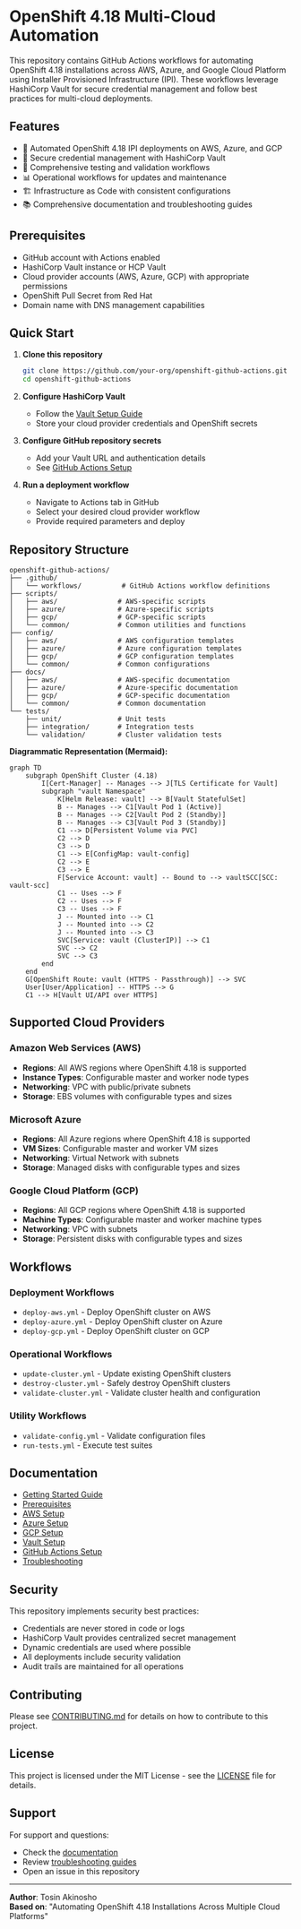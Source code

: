 # OpenShift 4.18 Multi-Cloud Automation

This repository contains GitHub Actions workflows for automating OpenShift 4.18 installations across AWS, Azure, and Google Cloud Platform using Installer Provisioned Infrastructure (IPI). These workflows leverage HashiCorp Vault for secure credential management and follow best practices for multi-cloud deployments.

## Features

- 🚀 Automated OpenShift 4.18 IPI deployments on AWS, Azure, and GCP
- 🔐 Secure credential management with HashiCorp Vault
- 🔄 Comprehensive testing and validation workflows
- 📊 Operational workflows for updates and maintenance
- 🏗️ Infrastructure as Code with consistent configurations
- 📚 Comprehensive documentation and troubleshooting guides

## Prerequisites

- GitHub account with Actions enabled
- HashiCorp Vault instance or HCP Vault
- Cloud provider accounts (AWS, Azure, GCP) with appropriate permissions
- OpenShift Pull Secret from Red Hat
- Domain name with DNS management capabilities

## Quick Start

1. **Clone this repository**
   ```bash
   git clone https://github.com/your-org/openshift-github-actions.git
   cd openshift-github-actions
   ```

2. **Configure HashiCorp Vault**
   - Follow the [Vault Setup Guide](docs/common/vault-setup.md)
   - Store your cloud provider credentials and OpenShift secrets

3. **Configure GitHub repository secrets**
   - Add your Vault URL and authentication details
   - See [GitHub Actions Setup](docs/common/github-actions-setup.md)

4. **Run a deployment workflow**
   - Navigate to Actions tab in GitHub
   - Select your desired cloud provider workflow
   - Provide required parameters and deploy

## Repository Structure

```
openshift-github-actions/
├── .github/
│   └── workflows/          # GitHub Actions workflow definitions
├── scripts/
│   ├── aws/               # AWS-specific scripts
│   ├── azure/             # Azure-specific scripts
│   ├── gcp/               # GCP-specific scripts
│   └── common/            # Common utilities and functions
├── config/
│   ├── aws/               # AWS configuration templates
│   ├── azure/             # Azure configuration templates
│   ├── gcp/               # GCP configuration templates
│   └── common/            # Common configurations
├── docs/
│   ├── aws/               # AWS-specific documentation
│   ├── azure/             # Azure-specific documentation
│   ├── gcp/               # GCP-specific documentation
│   └── common/            # Common documentation
└── tests/
    ├── unit/              # Unit tests
    ├── integration/       # Integration tests
    └── validation/        # Cluster validation tests
```


**Diagrammatic Representation (Mermaid):**
```mermaid
graph TD
    subgraph OpenShift Cluster (4.18)
        I[Cert-Manager] -- Manages --> J[TLS Certificate for Vault]
        subgraph "vault Namespace"
            K[Helm Release: vault] --> B[Vault StatefulSet]
            B -- Manages --> C1[Vault Pod 1 (Active)]
            B -- Manages --> C2[Vault Pod 2 (Standby)]
            B -- Manages --> C3[Vault Pod 3 (Standby)]
            C1 --> D[Persistent Volume via PVC]
            C2 --> D
            C3 --> D
            C1 --> E[ConfigMap: vault-config]
            C2 --> E
            C3 --> E
            F[Service Account: vault] -- Bound to --> vaultSCC[SCC: vault-scc]
            C1 -- Uses --> F
            C2 -- Uses --> F
            C3 -- Uses --> F
            J -- Mounted into --> C1
            J -- Mounted into --> C2
            J -- Mounted into --> C3
            SVC[Service: vault (ClusterIP)] --> C1
            SVC --> C2
            SVC --> C3
        end
    end
    G[OpenShift Route: vault (HTTPS - Passthrough)] --> SVC
    User[User/Application] -- HTTPS --> G
    C1 --> H[Vault UI/API over HTTPS]
````



## Supported Cloud Providers

### Amazon Web Services (AWS)
- **Regions**: All AWS regions where OpenShift 4.18 is supported
- **Instance Types**: Configurable master and worker node types
- **Networking**: VPC with public/private subnets
- **Storage**: EBS volumes with configurable types and sizes

### Microsoft Azure
- **Regions**: All Azure regions where OpenShift 4.18 is supported
- **VM Sizes**: Configurable master and worker VM sizes
- **Networking**: Virtual Network with subnets
- **Storage**: Managed disks with configurable types and sizes

### Google Cloud Platform (GCP)
- **Regions**: All GCP regions where OpenShift 4.18 is supported
- **Machine Types**: Configurable master and worker machine types
- **Networking**: VPC with subnets
- **Storage**: Persistent disks with configurable types and sizes

## Workflows

### Deployment Workflows
- `deploy-aws.yml` - Deploy OpenShift cluster on AWS
- `deploy-azure.yml` - Deploy OpenShift cluster on Azure
- `deploy-gcp.yml` - Deploy OpenShift cluster on GCP

### Operational Workflows
- `update-cluster.yml` - Update existing OpenShift clusters
- `destroy-cluster.yml` - Safely destroy OpenShift clusters
- `validate-cluster.yml` - Validate cluster health and configuration

### Utility Workflows
- `validate-config.yml` - Validate configuration files
- `run-tests.yml` - Execute test suites

## Documentation

- [Getting Started Guide](docs/getting-started.md)
- [Prerequisites](docs/prerequisites.md)
- [AWS Setup](docs/aws/account-setup.md)
- [Azure Setup](docs/azure/account-setup.md)
- [GCP Setup](docs/gcp/account-setup.md)
- [Vault Setup](docs/common/vault-setup.md)
- [GitHub Actions Setup](docs/common/github-actions-setup.md)
- [Troubleshooting](docs/common/troubleshooting.md)

## Security

This repository implements security best practices:

- Credentials are never stored in code or logs
- HashiCorp Vault provides centralized secret management
- Dynamic credentials are used where possible
- All deployments include security validation
- Audit trails are maintained for all operations

## Contributing

Please see [CONTRIBUTING.md](CONTRIBUTING.md) for details on how to contribute to this project.

## License

This project is licensed under the MIT License - see the [LICENSE](LICENSE) file for details.

## Support

For support and questions:
- Check the [documentation](docs/)
- Review [troubleshooting guides](docs/common/troubleshooting.md)
- Open an issue in this repository

---

**Author**: Tosin Akinosho  
**Based on**: "Automating OpenShift 4.18 Installations Across Multiple Cloud Platforms"
